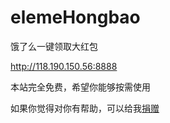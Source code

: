 # elemeHongbao
饿了么一键领取大红包

http://118.190.150.56:8888

本站完全免费，希望你能够按需使用

如果你觉得对你有帮助，可以给我[捐赠](https://github.com/SzPluto/donate/tree/master)
